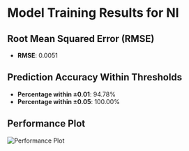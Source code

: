 # Model Training Results for NI

## Root Mean Squared Error (RMSE)
- **RMSE**: 0.0051

## Prediction Accuracy Within Thresholds
- **Percentage within ±0.01**: 94.78%
- **Percentage within ±0.05**: 100.00%

## Performance Plot
![Performance Plot](../imgs/NI.png)
